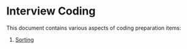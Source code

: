 # Interview Coding

This document contains various aspects of coding preparation items:
1. [Sorting](https://github.com/VasuPatel001/Interview_coding/tree/main/Sorting)
